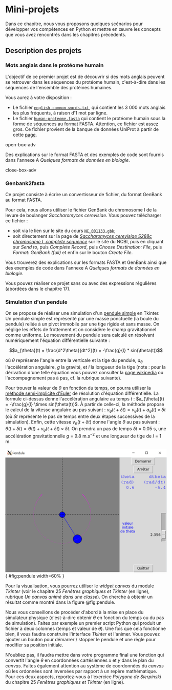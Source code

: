 # Mini-projets

Dans ce chapitre, nous vous proposons quelques scénarios pour développer vos compétences en Python et mettre en œuvre les concepts que vous avez rencontrés dans les chapitres précédents.

## Description des projets

### Mots anglais dans le protéome humain

L'objectif de ce premier projet est de découvrir si des mots anglais peuvent se retrouver dans les séquences du protéome humain, c'est-à-dire dans les séquences de l'ensemble des protéines humaines.

Vous aurez à votre disposition :

- Le fichier [`english-common-words.txt`](https://python.sdv.u-paris.fr/data-files/english-common-words.txt), qui contient les 3 000 mots anglais les plus fréquents, à raison d'1 mot par ligne.
- Le fichier [`human-proteome.fasta`](https://python.sdv.u-paris.fr/data-files/human-proteome.fasta) qui contient le protéome humain sous la forme de séquences au format FASTA. Attention, ce fichier est assez gros. Ce fichier provient de la banque de données UniProt à partir de cette [page](https://www.uniprot.org/help/human_proteome).


open-box-adv

Des explications sur le format FASTA et des exemples de code sont fournis dans l'annexe A *Quelques formats de données en biologie*.

close-box-adv


### Genbank2fasta

Ce projet consiste à écrire un convertisseur de fichier, du format GenBank au format FASTA.

Pour cela, nous allons utiliser le fichier GenBank du chromosome I de la levure de boulanger *Saccharomyces cerevisiae*. Vous pouvez télécharger ce fichier :

- soit via le lien sur le site du cours [`NC_001133.gbk`](https://python.sdv.u-paris.fr/data-files/NC_001133.gbk);
- soit directement sur la page de [*Saccharomyces cerevisiae S288c chromosome I, complete sequence*](https://www.ncbi.nlm.nih.gov/nuccore/NC_001133) sur le site du NCBI, puis en cliquant sur *Send to*, puis *Complete Record*, puis *Choose Destination: File*, puis *Format: GenBank  (full)* et enfin sur le bouton *Create File*.

Vous trouverez des explications sur les formats FASTA et GenBank ainsi que des exemples de code dans l'annexe A *Quelques formats de données en biologie*.

Vous pouvez réaliser ce projet sans ou avec des expressions régulières (abordées dans le chapitre 17).


### Simulation d'un pendule

On se propose de réaliser une simulation d'un [pendule simple](https://fr.wikipedia.org/wiki/Pendule_simple) en Tkinter. Un pendule simple est représenté par une masse ponctuelle (la boule du pendule) reliée à un pivot immobile par une tige rigide et sans masse. On néglige les effets de frottement et on considère le champ gravitationnel comme uniforme. Le mouvement du pendule sera calculé en résolvant numériquement l'équation différentielle suivante :

$$a_{\theta}(t) = \frac{d^2\theta}{dt^2}(t) = -\frac{g}{l} * sin(\theta(t))$$

où $\theta$ représente l'angle entre la verticale et la tige du pendule, $a_{\theta}$ l'accélération angulaire, $g$ la gravité, et $l$ la longueur de la tige (note : pour la dérivation d'une telle équation vous pouvez consulter la [page wikipedia](https://en.wikipedia.org/wiki/Pendulum_(mathematics)#math_Eq._1) ou l'accompagnement pas à pas, cf. la rubrique suivante).

Pour trouver la valeur de $\theta$ en fonction du temps, on pourra utiliser la [méthode semi-implicite d'Euler](https://en.wikipedia.org/wiki/Euler_method) de résolution d'équation différentielle. La formule ci-dessus donne l'accélération angulaire au temps *t* : $a_{\theta}(t) = -\frac{g}{l} \times sin(\theta(t))$. À partir de celle-ci, la méthode propose le calcul de la vitesse angulaire au pas suivant : $v_{\theta}(t + \delta t) = v_{\theta}(t) + a_{\theta}(t) \times \delta t$ (où $\delta t$ représente le pas de temps entre deux étapes successives de la simulation). Enfin, cette vitesse $v_{\theta}(t + \delta t)$ donne l'angle $\theta$ au pas suivant : $\theta (t + \delta t) = \theta (t) + v_{\theta}(t + \delta t) \times \delta t$. On prendra un pas de temps $\delta t$ = 0.05 s, une accélération gravitationnelle $g$ = 9.8 m.s$^{-2}$ et une longueur de tige de $l$ = 1 m.

![Application pendule.](img/pendule.png){ #fig:pendule width=60% }

Pour la visualisation, vous pourrez utiliser le *widget canvas* du module *Tkinter* (voir le chapitre 25 *Fenêtres graphiques et Tkinter* (en ligne), rubrique *Un canvas animé dans une classe*). On cherche à obtenir un résultat comme montré dans la figure @fig:pendule.

Nous vous conseillons de procéder d'abord à la mise en place du simulateur physique (c'est-à-dire obtenir $\theta$ en fonction du temps ou du pas de simulation). Faites par exemple un premier script Python qui produit un fichier à deux colonnes (temps et valeur de $\theta$). Une fois que cela fonctionne bien, il vous faudra construire l'interface *Tkinter* et l'animer. Vous pouvez ajouter un bouton pour démarrer / stopper le pendule et une règle pour modifier sa position initiale.

N'oubliez pas, il faudra mettre dans votre programme final une fonction qui convertit l'angle $\theta$ en coordonnées cartésiennes $x$ et $y$ dans le plan du *canvas*. Faites également attention au système de coordonnées du *canvas* où les ordonnées sont inversées par rapport à un repère mathématique. Pour ces deux aspects, reportez-vous à l'exercice *Polygone de Sierpinski* du chapitre 25 *Fenêtres graphiques et Tkinter* (en ligne).
